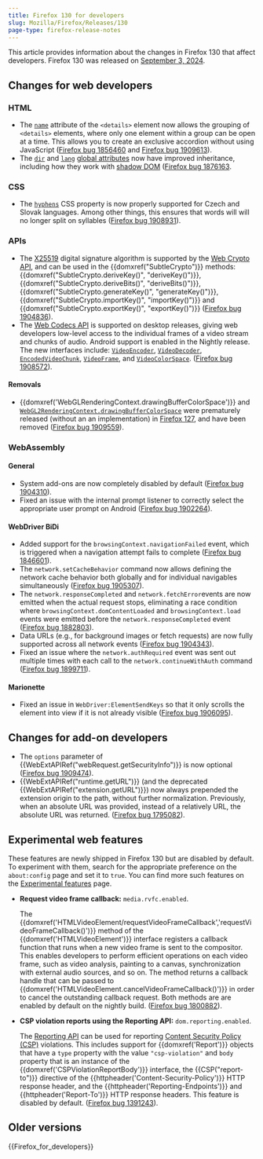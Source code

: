 ```yaml
---
title: Firefox 130 for developers
slug: Mozilla/Firefox/Releases/130
page-type: firefox-release-notes
---
```




This article provides information about the changes in Firefox 130 that affect developers. Firefox 130 was released on [September 3, 2024](https://whattrainisitnow.com/release/?version=130).

## Changes for web developers

### HTML

- The [`name`](/Web/HTML/Element/details#name) attribute of the `<details>` element now allows the grouping of `<details>` elements, where only one element within a group can be open at a time. This allows you to create an exclusive accordion without using JavaScript ([Firefox bug 1856460](https://bugzil.la/1856460) and [Firefox bug 1909613](https://bugzil.la/1909613)).
- The [`dir`](/Web/HTML/Global_attributes/dir) and [`lang`](/Web/HTML/Global_attributes/lang) [global attributes](/Web/HTML/Global_attributes) now have improved inheritance, including how they work with [shadow DOM](/Web/API/Web_components/Using_shadow_DOM#attribute_inheritance) ([Firefox bug 1876163](https://bugzil.la/1876163).

### CSS

- The [`hyphens`](/Web/CSS/hyphens) CSS property is now properly supported for Czech and Slovak languages.
  Among other things, this ensures that words will will no longer split on syllables ([Firefox bug 1908931](https://bugzil.la/1908931)).

### APIs

- The [X25519](/Web/API/SubtleCrypto/deriveKey#x25519) digital signature algorithm is supported by the [Web Crypto API](/Web/API/Web_Crypto_API), and can be used in the {{domxref("SubtleCrypto")}} methods: {{domxref("SubtleCrypto.deriveKey()", "deriveKey()")}}, {{domxref("SubtleCrypto.deriveBits()", "deriveBits()")}}, {{domxref("SubtleCrypto.generateKey()", "generateKey()")}}, {{domxref("SubtleCrypto.importKey()", "importKey()")}} and {{domxref("SubtleCrypto.exportKey()", "exportKey()")}} ([Firefox bug 1904836](https://bugzil.la/1904836)).
- The [Web Codecs API](/Web/API/WebCodecs_API) is supported on desktop releases, giving web developers low-level access to the individual frames of a video stream and chunks of audio. Android support is enabled in the Nightly release. The new interfaces include: [`VideoEncoder`](/Web/API/VideoEncoder), [`VideoDecoder`](/Web/API/VideoDecoder), [`EncodedVideoChunk`](/Web/API/EncodedVideoChunk), [`VideoFrame`](/Web/API/VideoFrame), and [`VideoColorSpace`](/Web/API/VideoColorSpace). ([Firefox bug 1908572](https://bugzil.la/1908572)).

#### Removals

- {{domxref('WebGLRenderingContext.drawingBufferColorSpace')}} and [`WebGL2RenderingContext.drawingBufferColorSpace`](/Web/API/WebGL2RenderingContext) were prematurely released (without an an implementation) in [Firefox 127](/Mozilla/Firefox/Releases/127), and have been removed ([Firefox bug 1909559](https://bugzil.la/1909559)).

### WebAssembly

#### General

- System add-ons are now completely disabled by default ([Firefox bug 1904310](https://bugzil.la/1904310)).
- Fixed an issue with the internal prompt listener to correctly select the appropriate user prompt on Android ([Firefox bug 1902264](https://bugzil.la/1902264)).

#### WebDriver BiDi

- Added support for the `browsingContext.navigationFailed` event, which is triggered when a navigation attempt fails to complete ([Firefox bug 1846601](https://bugzil.la/1846601)).
- The `network.setCacheBehavior` command now allows defining the network cache behavior both globally and for individual navigables simultaneously ([Firefox bug 1905307](https://bugzil.la/1905307)).
- The `network.responseCompleted` and `network.fetchError`events are now emitted when the actual request stops, eliminating a race condition where `browsingContext.domContentLoaded` and `browsingContext.load` events were emitted before the `network.responseCompleted` event ([Firefox bug 1882803](https://bugzil.la/1882803)).
- Data URLs (e.g., for background images or fetch requests) are now fully supported across all network events ([Firefox bug 1904343](https://bugzil.la/1904343)).
- Fixed an issue where the `network.authRequired` event was sent out multiple times with each call to the `network.continueWithAuth` command ([Firefox bug 1899711](https://bugzil.la/1899711)).

#### Marionette

- Fixed an issue in `WebDriver:ElementSendKeys` so that it only scrolls the element into view if it is not already visible ([Firefox bug 1906095](https://bugzil.la/1906095)).

## Changes for add-on developers

- The `options` parameter of {{WebExtAPIRef("webRequest.getSecurityInfo")}} is now optional ([Firefox bug 1909474](https://bugzil.la/1909474)).
- {{WebExtAPIRef("runtime.getURL")}} (and the deprecated {{WebExtAPIRef("extension.getURL")}}) now always prepended the extension origin to the path, without further normalization. Previously, when an absolute URL was provided, instead of a relatively URL, the absolute URL was returned. ([Firefox bug 1795082](https://bugzil.la/1795082)).

## Experimental web features

These features are newly shipped in Firefox 130 but are disabled by default. To experiment with them, search for the appropriate preference on the `about:config` page and set it to `true`. You can find more such features on the [Experimental features](/Mozilla/Firefox/Experimental_features) page.

- **Request video frame callback:** `media.rvfc.enabled`.

  The {{domxref('HTMLVideoElement/requestVideoFrameCallback','requestVideoFrameCallback()')}} method of the {{domxref('HTMLVideoElement')}} interface registers a callback function that runs when a new video frame is sent to the compositor. This enables developers to perform efficient operations on each video frame, such as video analysis, painting to a canvas, synchronization with external audio sources, and so on. The method returns a callback handle that can be passed to {{domxref('HTMLVideoElement.cancelVideoFrameCallback()')}} in order to cancel the outstanding callback request.
  Both methods are are enabled by default on the nightly build. ([Firefox bug 1800882](https://bugzil.la/1800882)).

- **CSP violation reports using the Reporting API:** `dom.reporting.enabled`.

  The [Reporting API](/Web/API/Reporting_API) can be used for reporting [Content Security Policy (CSP)](/Web/HTTP/CSP) violations.
  This includes support for {{domxref('Report')}} objects that have a `type` property with the value `"csp-violation"` and `body` property that is an instance of the {{domxref('CSPViolationReportBody')}} interface, the {{CSP("report-to")}} directive of the {{httpheader('Content-Security-Policy')}} HTTP response header, and the {{httpheader('Reporting-Endpoints')}} and {{httpheader('Report-To')}} HTTP response headers.
  This feature is disabled by default.
  ([Firefox bug 1391243](https://bugzil.la/1391243)).

## Older versions

{{Firefox_for_developers}}
